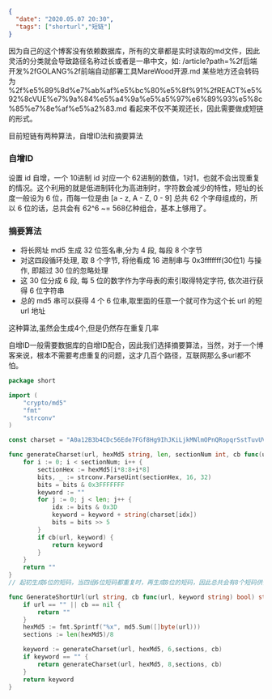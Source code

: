 ```json
{
  "date": "2020.05.07 20:30",
  "tags": ["shorturl","短链"]
}
```

因为自己的这个博客没有依赖数据库，所有的文章都是实时读取的md文件，因此灵活的分类就会导致路径名称过长或者是一串中文，如:
/article?path=%2f后端开发%2fGOLANG%2f前端自动部署工具MareWood开源.md 某些地方还会转码为 
%2f%e5%89%8d%e7%ab%af%e5%bc%80%e5%8f%91%2fREACT%e5%92%8cVUE%e7%9a%84%e5%a4%9a%e5%a5%97%e6%89%93%e5%8c%85%e7%8e%af%e5%a2%83.md 
看起来不仅不美观还长，因此需要做成短链的形式。

目前短链有两种算法，自增ID法和摘要算法

### 自增ID
设置 id 自增，一个 10进制 id 对应一个 62进制的数值，1对1，也就不会出现重复的情况。这个利用的就是低进制转化为高进制时，字符数会减少的特性，短址的长度一般设为 6 位，而每一位是由 [a - z, A - Z, 0 - 9] 总共 62 个字母组成的，所以 6 位的话，总共会有 62^6 ~= 568亿种组合，基本上够用了。

### 摘要算法
- 将长网址 md5 生成 32 位签名串,分为 4 段, 每段 8 个字节
- 对这四段循环处理, 取 8 个字节, 将他看成 16 进制串与 0x3fffffff(30位1) 与操作, 即超过 30 位的忽略处理
- 这 30 位分成 6 段, 每 5 位的数字作为字母表的索引取得特定字符, 依次进行获得 6 位字符串
- 总的 md5 串可以获得 4 个 6 位串,取里面的任意一个就可作为这个长 url 的短 url 地址

这种算法,虽然会生成4个,但是仍然存在重复几率

自增ID一般需要数据库的自增ID配合，因此我们选择摘要算法，当然，对于一个博客来说，根本不需要考虑重复的问题，这才几百个路径，互联网那么多url都不怕。


```go
package short

import (
	"crypto/md5"
	"fmt"
	"strconv"
)

const charset = "A0a12B3b4CDc56Ede7FGf8Hg9IhJKiLjkMNlmOPnQRopqrSstTuvUVwxWXyYzZ"

func generateCharset(url, hexMd5 string, len, sectionNum int, cb func(url, keyword string) bool) string {
	for i := 0; i < sectionNum; i++ {
		sectionHex := hexMd5[i*8:8+i*8]
		bits, _ := strconv.ParseUint(sectionHex, 16, 32)
		bits = bits & 0x3FFFFFFF
		keyword := ""
		for j := 0; j < len; j++ {
			idx := bits & 0x3D
			keyword = keyword + string(charset[idx])
			bits = bits >> 5
		}
		if cb(url, keyword) {
			return keyword
		}
	}
	return ""
}
// 起初生成6位的短码，当四组6位短码都重复时，再生成8位的短码，因此总共会有8个短码供你选择。

func GenerateShortUrl(url string, cb func(url, keyword string) bool) string {
	if url == "" || cb == nil {
		return ""
	}
	hexMd5 := fmt.Sprintf("%x", md5.Sum([]byte(url)))
	sections := len(hexMd5)/8

	keyword := generateCharset(url, hexMd5, 6,sections, cb)
	if keyword == "" {
		return generateCharset(url, hexMd5, 8,sections, cb)
	}
	return keyword
}
```



